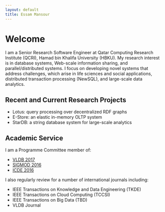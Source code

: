 ```yaml
---
layout: default
title: Essam Mansour
---
```

# Welcome

I am a Senior Research Software Engineer at Qatar Computing Research Institute (QCRI), Hamad bin Khalifa University (HBKU). My research interest is in database systems, Web-scale information sharing, and parallel/distributed systems. I focus on developing novel systems that address challenges, which arise in life sciences and social applications, distributed transaction processing (NewSQL), and large-scale data analytics. 

## Recent and Current Research Projects 

- Lotus: query processing over decentralized RDF graphs
- E-Store: an elastic in-memory OLTP system
- StarDB: a string database system for large-scale analytics


## Academic Service
I am a Programme Committee member of:

- [VLDB 2017](http://www.vldb.org/2017/review_board.php)
- [SIGMOD 2016](http://www.sigmod2016.org/org_sigmod_pc.shtml)
- [ICDE 2016](http://icde2016.fi/committees.php#tabular1)

I also regularly review for a number of international journals including:

- IEEE Transactions on Knowledge and Data Engineering (TKDE)
- IEEE Transactions on Cloud Computing (TCCSI)
- IEEE Transactions on Big Data (TBD)
- VLDB Journal









